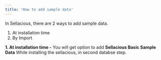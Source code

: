 ```yaml
---
title: 'How to add sample data'
---
```


In Sellacious, there are 2 ways to add sample data.

1. At installation time 
2. By Import

**1. At installation time -** You will get option to add <strong>Sellacious Basic Sample Data</strong> While installing the sellacious, in second databse step.

